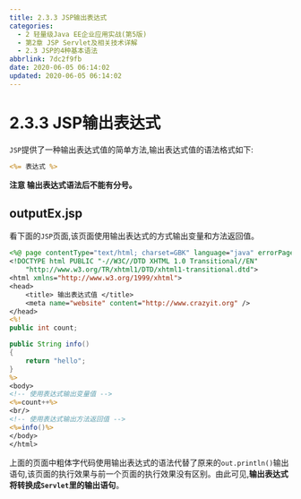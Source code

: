 ```yaml
---
title: 2.3.3 JSP输出表达式
categories:
  - 2 轻量级Java EE企业应用实战(第5版)
  - 第2章 JSP Servlet及相关技术详解
  - 2.3 JSP的4种基本语法
abbrlink: 7dc2f9fb
date: 2020-06-05 06:14:02
updated: 2020-06-05 06:14:02
---
```

# 2.3.3 JSP输出表达式
`JSP`提供了一种输出表达式值的简单方法,输出表达式值的语法格式如下:
```jsp
<%= 表达式 %>
```
**注意 输出表达式语法后不能有分号。**
## outputEx.jsp
看下面的`JSP`页面,该页面使用输出表达式的方式输出变量和方法返回值。
```jsp
<%@ page contentType="text/html; charset=GBK" language="java" errorPage="" %>
<!DOCTYPE html PUBLIC "-//W3C//DTD XHTML 1.0 Transitional//EN"
    "http://www.w3.org/TR/xhtml1/DTD/xhtml1-transitional.dtd">
<html xmlns="http://www.w3.org/1999/xhtml">
<head>
    <title> 输出表达式值 </title>
    <meta name="website" content="http://www.crazyit.org" />
</head>
<%!
public int count;

public String info()
{
    return "hello";
}
%>
<body>
<!-- 使用表达式输出变量值 -->
<%=count++%>
<br/>
<!-- 使用表达式输出方法返回值 -->
<%=info()%>
</body>
</html>
```
上面的页面中粗体字代码使用输出表达式的语法代替了原来的`out.println()`输出语句,该页面的执行效果与前一个页面的执行效果没有区别。由此可见,**输出表达式将转换成`Servlet`里的输出语句**。
